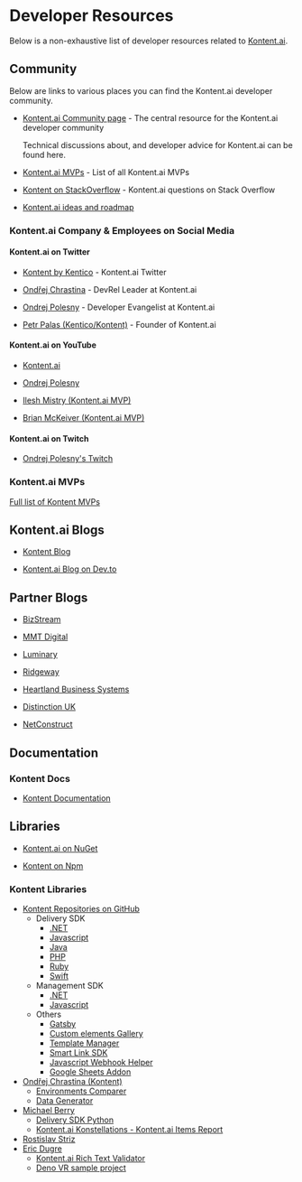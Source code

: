 # Developer Resources

Below is a non-exhaustive list of developer resources related to [Kontent.ai](https://kontent.ai/).

## Community

Below are links to various places you can find the Kontent.ai developer community.

- [Kontent.ai Community page](https://kontent.ai/community) - The central resource for the Kontent.ai developer community

  Technical discussions about, and developer advice for Kontent.ai can be found here.

- [Kontent.ai MVPs](https://kontent.ai/mvp-program) - List of all Kontent.ai MVPs

- [Kontent on StackOverflow](https://stackoverflow.com/tags/kontent-ai) - Kontent.ai questions on Stack Overflow

- [Kontent.ai ideas and roadmap](https://feedback.kontent.ai/roadmap)

### Kontent.ai Company & Employees on Social Media

#### Kontent.ai on Twitter


- [Kontent by Kentico](https://twitter.com/Kontent_ai) - Kontent.ai Twitter

- [Ondřej Chrastina](https://twitter.com/ChrastinaOndrej) - DevRel Leader at Kontent.ai

- [Ondrej Polesny](https://twitter.com/ondrabus) - Developer Evangelist at Kontent.ai

- [Petr Palas (Kentico/Kontent)](https://twitter.com/PetrPalas) - Founder of Kontent.ai


#### Kontent.ai on YouTube

- [Kontent.ai](https://www.youtube.com/c/kenticokontent)

- [Ondrej Polesny](https://www.youtube.com/c/Ondrabus)

- [Ilesh Mistry (Kontent.ai MVP)](https://www.youtube.com/channel/UCJw61xmGGyVKskziXegliIw)

- [Brian McKeiver (Kontent.ai MVP)](https://www.youtube.com/channel/UCy6XSB_tJGTnAWEfLv2EqcA)

#### Kontent.ai on Twitch

- [Ondrej Polesny's Twitch](https://www.twitch.tv/ondrabus)

### Kontent.ai MVPs

[Full list of Kontent MVPs](https://kontent.ai/mvp-program)

## Kontent.ai Blogs

- [Kontent Blog](https://kontent.ai/blog)

- [Kontent.ai Blog on Dev.to](https://dev.to/kontent_ai)

## Partner Blogs

- [BizStream](https://www.bizstream.com/blog)

- [MMT Digital](https://www.mmtdigital.co.uk/thinking?cat=Technology)

- [Luminary](https://www.luminary.com/blog)

- [Ridgeway](https://www.ridgeway.com/blog/web-development)

- [Heartland Business Systems](https://www.hbs.net/blog)

- [Distinction UK](https://medium.com/distinctionuk)

- [NetConstruct](https://www.netconstruct.com/insights)

## Documentation

### Kontent Docs

- [Kontent Documentation](https://docs.kontent.ai/)

## Libraries

- [Kontent.ai on NuGet](https://www.nuget.org/packages?q=Kontent.ai)

- [Kontent on Npm](https://www.npmjs.com/search?q=@kontent-ai)

### Kontent Libraries

- [Kontent Repositories on GitHub](https://github.com/Kentico?utf8=%E2%9C%93&q=kontent&type=&language=)
  - Delivery SDK
    - [.NET](https://github.com/Kentico/kontent-delivery-sdk-net)
    - [Javascript](https://github.com/kontent-ai/delivery-sdk-js)    
    - [Java](https://github.com/Kentico/kontent-java-packages)
    - [PHP](https://github.com/Kentico/kontent-delivery-sdk-php)
    - [Ruby](https://github.com/Kentico/kontent-delivery-sdk-ruby)
    - [Swift](https://github.com/Kentico/kontent-delivery-sdk-swift)
  - Management SDK
    - [.NET](https://github.com/Kentico/kontent-management-sdk-net)
    - [Javascript](https://github.com/kontent-ai/management-sdk-js)
  - Others  
    - [Gatsby](https://github.com/Kentico/kontent-gatsby-packages)
    - [Custom elements Gallery](https://github.com/Kentico/kontent-custom-element-samples)
    - [Template Manager](https://github.com/Kentico/kontent-template-manager)
    - [Smart Link SDK](https://github.com/Kentico/kontent-smart-link)
    - [Javascript Webhook Helper](https://github.com/kontent-ai/webhook-helper-js)
    - [Google Sheets Addon](https://github.com/Kentico/kontent-google-sheets-add-on)
- [Ondřej Chrastina (Kontent)](https://github.com/Simply007)
  - [Environments Comparer](https://github.com/Simply007/kontent-environments-comparer)
  - [Data Generator](https://github.com/Simply007/kontent-data-generator)
- [Michael Berry](https://github.com/kentico-michaelb)
  - [Delivery SDK Python](https://github.com/kentico-michaelb/kontent-delivery-python-sdk)
  - [Kontent.ai Konstellations - Kontent.ai Items Report](https://github.com/kentico-michaelb/kontent-linked-report) 
- [Rostislav Striz](https://github.com/strizr)
- [Eric Dugre](https://github.com/kentico-ericd)
  - [Kontent.ai Rich Text Validator](https://github.com/kentico-ericd/kontent-richtext-validation)
  - [Deno VR sample project](https://github.com/kentico-ericd/kontent-deno-vr)

